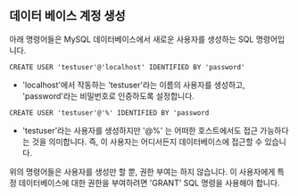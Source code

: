 ## 데이터 베이스 계정 생성

아래 명령어들은 MySQL 데이터베이스에서 새로운 사용자를 생성하는 SQL 명령어입니다.

```mysql
CREATE USER 'testuser'@'localhost' IDENTIFIED BY 'password'
```
- 'localhost'에서 작동하는 'testuser'라는 이름의 사용자를 생성하고, 'password'라는 비밀번호로 인증하도록 설정합니다.

```mysql
CREATE USER 'testuser'@'%' IDENTIFIED BY 'password
```
- 'testuser'라는 사용자를 생성하지만 '@%' 는 어떠한 호스트에서도 접근 가능하다는 것을 의미합니다. 즉, 이 사용자는 어디서든지 데이터베이스에 접근할 수 있습니다.

위의 명령어들은 사용자를 생성만 할 뿐, 권한 부여는 하지 않습니다. 이 사용자에게 특정 데이터베이스에 대한 권한을 부여하려면 'GRANT' SQL 명령을 사용해야 합니다.
